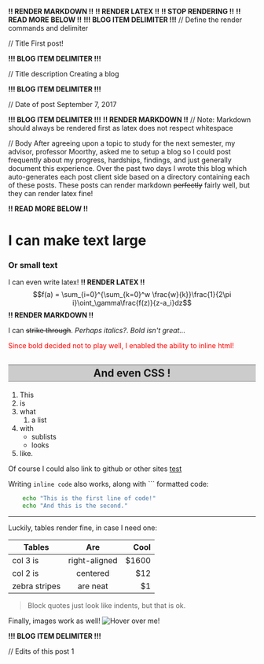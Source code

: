 **!! RENDER MARKDOWN !!**
**!! RENDER LATEX !!**
**!! STOP RENDERING !!**
**!! READ MORE BELOW !!**
**!!! BLOG ITEM DELIMITER !!!**
// Define the render commands and delimiter

// Title
First post!

**!!! BLOG ITEM DELIMITER !!!**

// Title description
Creating a blog

**!!! BLOG ITEM DELIMITER !!!**

// Date of post 
September 7, 2017

**!!! BLOG ITEM DELIMITER !!!**
**!! RENDER MARKDOWN !!**
// Note: Markdown should always be rendered first as latex does not respect whitespace

// Body
After agreeing upon a topic to study for the next semester, my advisor, professor Moorthy, asked me to setup a blog so I could post frequently about my progress, hardships, findings, and just generally document this experience. Over the past two days I wrote this blog which auto-generates each post client side based on a directory containing each of these posts. These posts can render markdown ~~perfectly~~ fairly well, but they can render latex fine!

**!! READ MORE BELOW !!**
# I can make text large
### Or small text

I can even write latex!
**!! RENDER LATEX !!**
$$f(a) = \sum_{i=0}^{\sum_{k=0}^w \frac{w}{k}}\frac{1}{2\pi i}\oint_\gamma\frac{f(z)}{z-a_i}dz$$
**!! RENDER MARKDOWN !!**

I can ~~strike through~~. _Perhaps italics?_. *Bold isn't great...*

<span style="color:red"> Since bold decided not to play well, I enabled the ability to inline html! </span>

<html>
	<style>
	h2 {
	  text-align: center;
	  background: #CCCCCC;
	  padding: .2em 1em;
	  border-top: 1px solid #666666;
	  border-bottom: 1px solid #999999;
	}
	</style>

</html>

## And even CSS !

1. This
2. is
1. what
   1. a list
1. with
   * sublists
   * looks
1. like.

Of course I could also link to github or other sites
 [test](#github.com)

Writing `inline code` also works, along with \`\`\` formatted code:

```bash
	echo "This is the first line of code!"
	echo "And this is the second."
```

---

Luckily, tables render fine, in case I need one:

| Tables        | Are           | Cool  |
| ------------- |:-------------:| -----:|
| col 3 is      | right-aligned | $1600 |
| col 2 is      | centered      |   $12 |
| zebra stripes | are neat      |    $1 |

> Block quotes just look like indents, but that is ok.

Finally, images work as well!
![Hover over me!](https://assets-cdn.github.com/images/modules/logos_page/Octocat.png)

**!!! BLOG ITEM DELIMITER !!!**

// Edits of this post
1
